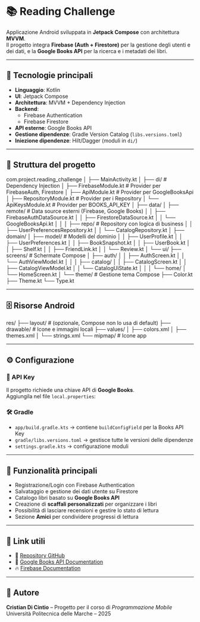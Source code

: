 # 📚 Reading Challenge

Applicazione Android sviluppata in **Jetpack Compose** con architettura **MVVM**.  
Il progetto integra **Firebase (Auth + Firestore)** per la gestione degli utenti e dei dati, e la **Google Books API** per la ricerca e i metadati dei libri.  

---

## 🚀 Tecnologie principali

- **Linguaggio**: Kotlin  
- **UI**: Jetpack Compose  
- **Architettura**: MVVM + Dependency Injection  
- **Backend**:
  - Firebase Authentication
  - Firebase Firestore
- **API esterne**: Google Books API  
- **Gestione dipendenze**: Gradle Version Catalog (`libs.versions.toml`)  
- **Iniezione dipendenze**: Hilt/Dagger (moduli in `di/`)  

---

## 📂 Struttura del progetto

com.project.reading_challenge
│
├── MainActivity.kt
│
├── di/ # Dependency Injection
│ ├── FirebaseModule.kt # Provider per FirebaseAuth, Firestore
│ ├── ApiModule.kt # Provider per GoogleBooksApi
│ ├── RepositoryModule.kt # Provider per i Repository
│ └── ApiKeysModule.kt # Provider per BOOKS_API_KEY
│
├── data/
│ ├── remote/ # Data source esterni (Firebase, Google Books)
│ │ ├── FirebaseAuthDataSource.kt
│ │ ├── FirestoreDataSource.kt
│ │ └── GoogleBooksApi.kt
│ │
│ ├── repo/ # Repository con logica di business
│ │ ├── UserPreferencesRepository.kt
│ │ └── CatalogRepository.kt
│
├── domain/
│ ├── model/ # Modelli del dominio
│ │ ├── UserProfile.kt
│ │ ├── UserPreferences.kt
│ │ ├── BookSnapshot.kt
│ │ ├── UserBook.kt
│ │ ├── Shelf.kt
│ │ ├── FriendLink.kt
│ │ └── Review.kt
│
└── ui/
├── screens/ # Schermate Compose
│ ├── auth/
│ │ ├── AuthScreen.kt
│ │ └── AuthViewModel.kt
│ │
│ ├── catalog/
│ │ ├── CatalogScreen.kt
│ │ ├── CatalogViewModel.kt
│ │ └── CatalogUiState.kt
│ │
│ └── home/
│ └── HomeScreen.kt
│
└── theme/ # Gestione tema Compose
├── Color.kt
├── Theme.kt
└── Type.kt

---

## 🗄️ Risorse Android

res/
├── layout/ # (opzionale, Compose non lo usa di default)
├── drawable/ # Icone e immagini locali
├── values/
│ ├── colors.xml
│ ├── themes.xml
│ └── strings.xml
└── mipmap/ # Icone app


---

## ⚙️ Configurazione

### 🔑 API Key
Il progetto richiede una chiave API di **Google Books**.  
Aggiungila nel file `local.properties`:


### 🛠️ Gradle
- `app/build.gradle.kts` → contiene `buildConfigField` per la Books API Key  
- `gradle/libs.versions.toml` → gestisce tutte le versioni delle dipendenze  
- `settings.gradle.kts` → configurazione moduli  

---

## 📌 Funzionalità principali

- Registrazione/Login con Firebase Authentication  
- Salvataggio e gestione dei dati utente su Firestore  
- Catalogo libri basato su **Google Books API**  
- Creazione di **scaffali personalizzati** per organizzare i libri  
- Possibilità di lasciare recensioni e gestire lo stato di lettura  
- Sezione **Amici** per condividere progressi di lettura  

---

## 📎 Link utili

- 🔗 [Repository GitHub](https://github.com/Chris0451/Progetto_reading_challenge-Prog_Mobile)  
- 📖 [Google Books API Documentation](https://developers.google.com/books)  
- 🔥 [Firebase Documentation](https://firebase.google.com/docs)  

---

## 👤 Autore

**Cristian Di Cintio** – Progetto per il corso di *Programmazione Mobile*  
Università Politecnica delle Marche – 2025
